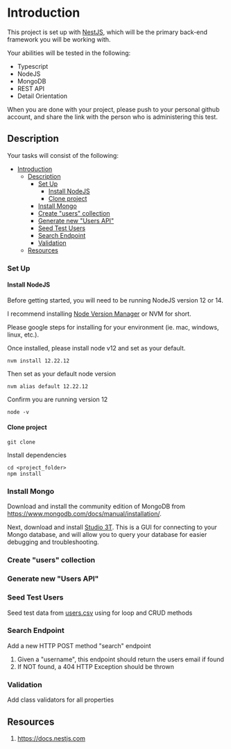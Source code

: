 # Introduction

This project is set up with [NestJS](https://nestjs.com), which will be the primary back-end framework you will be working with.

Your abilities will be tested in the following:
- Typescript
- NodeJS
- MongoDB
- REST API
- Detail Orientation

When you are done with your project, please push to your personal github account, and share the link with the person who is administering this test.

## Description

Your tasks will consist of the following:

- [Introduction](#introduction)
  - [Description](#description)
    - [Set Up](#set-up)
      - [Install NodeJS](#install-nodejs)
      - [Clone project](#clone-project)
    - [Install Mongo](#install-mongo)
    - [Create "users" collection](#create-users-collection)
    - [Generate new "Users API"](#generate-new-users-api)
    - [Seed Test Users](#seed-test-users)
    - [Search Endpoint](#search-endpoint)
    - [Validation](#validation)
  - [Resources](#resources)

### Set Up

#### Install NodeJS

Before getting started, you will need to be running NodeJS version 12 or 14.

I recommend installing [Node Version Manager](https://github.com/nvm-sh/nvm#installing-and-updating) or NVM for short.

Please google steps for installing for your environment (ie. mac, windows, linux, etc.).

Once installed, please install node v12 and set as your default.

```
nvm install 12.22.12
```

Then set as your default node version

```
nvm alias default 12.22.12
```

Confirm you are running version 12

```
node -v
```

#### Clone project

```
git clone
```

Install dependencies

```
cd <project_folder>
npm install
```

### Install Mongo

Download and install the community edition of MongoDB from https://www.mongodb.com/docs/manual/installation/.

Next, download and install [Studio 3T](https://robomongo.org). This is a GUI for connecting to your Mongo database, and will allow you to query your database for easier debugging and troubleshooting.

### Create "users" collection

### Generate new "Users API"

### Seed Test Users

Seed test data from [users.csv](./seed-data/users.csv) using for loop and CRUD methods

### Search Endpoint

Add a new HTTP POST method "search" endpoint
   1. Given a "username", this endpoint should return the users email if found
   2. If NOT found, a 404 HTTP Exception should be thrown

### Validation

Add class validators for all properties

## Resources
1. https://docs.nestjs.com